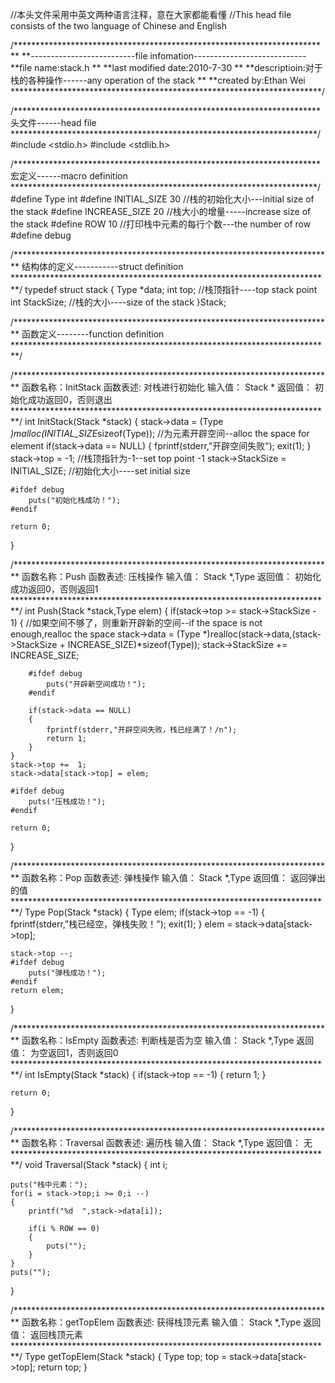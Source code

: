 //本头文件采用中英文两种语言注释，意在大家都能看懂
//This head file consists of the two language of Chinese and English

/**********************************************************************
**
**--------------------------file infomation----------------------------
**file name:stack.h
**
**last modified date:2010-7-30
**
**descriptioin:对于栈的各种操作------any operation of the stack
**
**created by:Ethan Wei
***********************************************************************/

/**********************************************************************
头文件------head file
**********************************************************************/
#include <stdio.h>
#include <stdlib.h>

/**********************************************************************
宏定义------macro definition
**********************************************************************/
#define Type		  int
#define INITIAL_SIZE  30				//栈的初始化大小---initial size of the stack
#define INCREASE_SIZE 20				//栈大小的增量-----increase size of the stack
#define ROW           10				//打印栈中元素的每行个数---the number of row
#define debug

/*************************************************************************
结构体的定义-----------struct definition
*************************************************************************/
typedef struct stack
{
	Type *data;
	int top;							//栈顶指针----top stack point
	int StackSize;						//栈的大小----size of the stack
}Stack;

/*************************************************************************
函数定义--------function definition
*************************************************************************/

/*************************************************************************
函数名称：InitStack
函数表述: 对栈进行初始化
输入值：  Stack *
返回值：  初始化成功返回0，否则退出
*************************************************************************/
int InitStack(Stack *stack)
{
	stack->data = (Type *)malloc(INITIAL_SIZE*sizeof(Type)); //为元素开辟空间--alloc the space for element
	if(stack->data == NULL)
	{
		fprintf(stderr,"开辟空间失败");
		exit(1);
	}
	stack->top  = -1;										//栈顶指针为-1--set top point -1
	stack->StackSize = INITIAL_SIZE;						//初始化大小----set initial size

	#ifdef debug
		puts("初始化栈成功！");
	#endif

	return 0;
}

/*************************************************************************
函数名称：Push
函数表述: 压栈操作
输入值：  Stack *,Type
返回值：  初始化成功返回0，否则返回1
*************************************************************************/
int Push(Stack *stack,Type elem)
{
	if(stack->top >= stack->StackSize - 1)
	{
		//如果空间不够了，则重新开辟新的空间--if the space is not enough,realloc the space
		stack->data = (Type *)realloc(stack->data,(stack->StackSize + INCREASE_SIZE)*sizeof(Type));
		stack->StackSize  += INCREASE_SIZE;

		#ifdef debug
			puts("开辟新空间成功！");
		#endif

		if(stack->data == NULL)
		{
			fprintf(stderr,"开辟空间失败，栈已经满了！/n");
			return 1;
		}
	}
	stack->top +=  1;
	stack->data[stack->top] = elem;

	#ifdef debug
		puts("压栈成功！");
	#endif

	return 0;
}

/*************************************************************************
函数名称：Pop
函数表述: 弹栈操作
输入值：  Stack *,Type
返回值：  返回弹出的值
*************************************************************************/
Type Pop(Stack *stack)
{
	Type elem;
	if(stack->top == -1)
	{
		fprintf(stderr,"栈已经空，弹栈失败！");
		exit(1);
	}
	elem = stack->data[stack->top];

	stack->top --;
	#ifdef debug
		puts("弹栈成功！");
	#endif
	return elem;
}

/*************************************************************************
函数名称：IsEmpty
函数表述: 判断栈是否为空
输入值：  Stack *,Type
返回值：  为空返回1，否则返回0
*************************************************************************/
int IsEmpty(Stack *stack)
{
	if(stack->top == -1)
	{
		return 1;
	}

	return 0;
}

/*************************************************************************
函数名称：Traversal
函数表述: 遍历栈
输入值：  Stack *,Type
返回值：  无
*************************************************************************/
void Traversal(Stack *stack)
{
	int i;

	puts("栈中元素：");
	for(i = stack->top;i >= 0;i --)
	{
		printf("%d  ",stack->data[i]);

		if(i % ROW == 0)
		{
			puts("");
		}
	}
	puts("");
}

/*************************************************************************
函数名称：getTopElem
函数表述: 获得栈顶元素
输入值：  Stack *,Type
返回值：  返回栈顶元素
*************************************************************************/
Type getTopElem(Stack *stack)
{
	Type top;
	top = stack->data[stack->top];
	return top;
}
